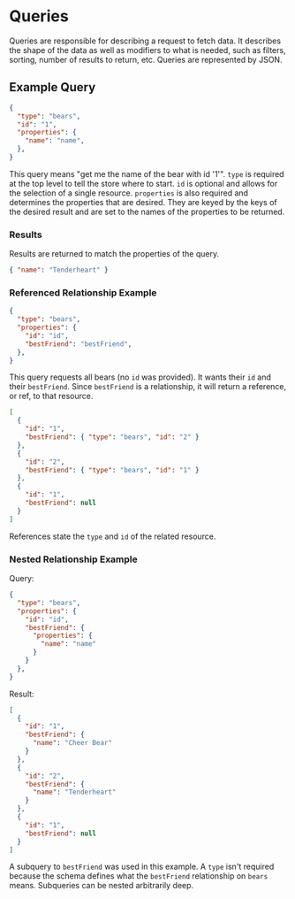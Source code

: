 # Queries

Queries are responsible for describing a request to fetch data. It describes the shape of the data as well as modifiers to what is needed, such as filters, sorting, number of results to return, etc. Queries are represented by JSON.

## Example Query

```json
{
  "type": "bears",
  "id": "1",
  "properties": {
    "name": "name",
  },
}
```

This query means "get me the name of the bear with id '1'". `type` is required at the top level to tell the store where to start. `id` is optional and allows for the selection of a single resource. `properties` is also required and determines the properties that are desired. They are keyed by the keys of the desired result and are set to the names of the properties to be returned.

### Results

Results are returned to match the properties of the query.

```json
{ "name": "Tenderheart" }
```

### Referenced Relationship Example

```json
{
  "type": "bears",
  "properties": {
    "id": "id",
    "bestFriend": "bestFriend",
  },
}
```

This query requests all bears (no `id` was provided). It wants their `id` and their `bestFriend`. Since `bestFriend` is a relationship, it will return a reference, or ref, to that resource.

```json
[
  {
    "id": "1",
    "bestFriend": { "type": "bears", "id": "2" }
  },
  {
    "id": "2",
    "bestFriend": { "type": "bears", "id": "1" }
  },
  {
    "id": "1",
    "bestFriend": null
  }
]
```

References state the `type` and `id` of the related resource.

### Nested Relationship Example

Query:

```json
{
  "type": "bears",
  "properties": {
    "id": "id",
    "bestFriend": {
      "properties": {
        "name": "name"
      }
    }
  },
}
```

Result:

```json
[
  {
    "id": "1",
    "bestFriend": {
      "name": "Cheer Bear"
    }
  },
  {
    "id": "2",
    "bestFriend": {
      "name": "Tenderheart"
    }
  },
  {
    "id": "1",
    "bestFriend": null
  }
]
```

A subquery to `bestFriend` was used in this example. A `type` isn't required because the schema defines what the `bestFriend` relationship on `bears` means. Subqueries can be nested arbitrarily deep.
